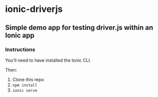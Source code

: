 # ionic-driverjs
## Simple demo app for testing driver.js within an Ionic app
### Instructions
You'll need to have installed the Ionic CLI.

Then:

1. Clone this repo
2. `npm install`
3. `ionic serve`